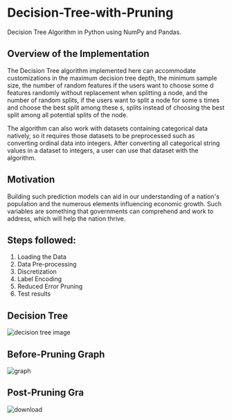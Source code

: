 # Decision-Tree-with-Pruning
Decision Tree Algorithm in Python using NumPy and Pandas.

## Overview of the Implementation

The Decision Tree algorithm implemented here can accommodate customizations in the maximum decision tree depth, the minimum sample size, the number of random features if the users want to choose some d features randomly without replacement when splitting a node, and the number of random splits, if the users want to split a node for some s times and choose the best split among these s, splits instead of choosing the best split among all potential splits of the node.

The algorithm can also work with datasets containing categorical data natively, so it requires those datasets to be preprocessed such as converting ordinal data into integers. After converting all categorical string values in a dataset to integers, a user can use that dataset with the algorithm. 

## Motivation

Building such prediction models can aid in our understanding of a nation's population and the numerous elements influencing economic growth.
Such variables are something that governments can comprehend and work to address, which will help the nation thrive.


## Steps followed:
1. Loading the Data
2. Data Pre-processing
3. Discretization
4. Label Encoding
5. Reduced Error Pruning
6. Test results

## Decision Tree

![decision tree image](https://github.com/Hritik003/Decision-Tree-with-Pruning/assets/73677045/783d0e8e-8a54-4534-83f3-400b25ee5afa)

## Before-Pruning Graph

![graph](https://github.com/Hritik003/Decision-Tree-with-Pruning/assets/73677045/31fad18d-ce47-4674-b855-76a422f535da)

## Post-Pruning Gra
![download](https://github.com/Hritik003/Decision-Tree-with-Pruning/assets/73677045/5e46ebdb-b442-4535-8230-8981739c33bd)



